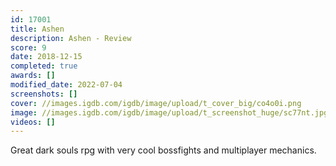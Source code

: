 ```yaml
---
id: 17001
title: Ashen
description: Ashen - Review
score: 9
date: 2018-12-15
completed: true
awards: []
modified_date: 2022-07-04
screenshots: []
cover: //images.igdb.com/igdb/image/upload/t_cover_big/co4o0i.png
image: //images.igdb.com/igdb/image/upload/t_screenshot_huge/sc77nt.jpg
videos: []
---
```

Great dark souls rpg with very cool bossfights and multiplayer mechanics.